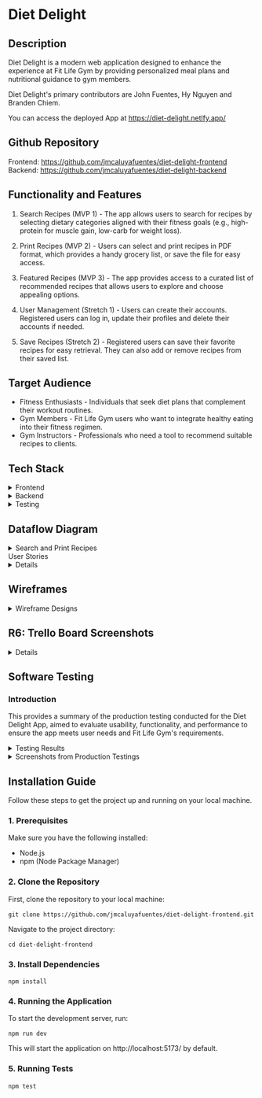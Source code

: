 # Diet Delight

## Description

Diet Delight is a modern web application designed to enhance the experience at Fit Life Gym by providing personalized meal plans and nutritional guidance to gym members. 

Diet Delight's primary contributors are John Fuentes, Hy Nguyen and Branden Chiem.

You can access the deployed App at https://diet-delight.netlfy.app/ 

## Github Repository

Frontend: https://github.com/jmcaluyafuentes/diet-delight-frontend  
Backend: https://github.com/jmcaluyafuentes/diet-delight-backend

## Functionality and Features

1. Search Recipes (MVP 1) - The app allows users to search for recipes by selecting dietary categories aligned with their fitness goals (e.g., high-protein for muscle gain, low-carb for weight loss).

2. Print Recipes (MVP 2) - Users can select and print recipes in PDF format, which provides a handy grocery list, or save the file for easy access.

3. Featured Recipes (MVP 3) - The app provides access to a curated list of recommended recipes that allows users to explore and choose appealing options.

4. User Management (Stretch 1) - Users can create their accounts. Registered users can log in, update their profiles and delete their accounts if needed.

5. Save Recipes (Stretch 2) - Registered users can save their favorite recipes for easy retrieval. They can also add or remove recipes from their saved list.

## Target Audience

- Fitness Enthusiasts - Individuals that seek diet plans that complement their workout routines.
- Gym Members - Fit Life Gym users who want to integrate healthy eating into their fitness regimen.
- Gym Instructors - Professionals who need a tool to recommend suitable recipes to clients.

## Tech Stack
<details>
 <summary>Frontend</summary>
### Frontend:
- HTML - The foundational markup language used to structure content on the web. HTML (HyperText Markup Language) defines elements such as headings, paragraphs, links, and other components that form the content of web pages.

- Vite - A modern build tool that offers a fast development server and optimized builds for production. Vite is designed to work seamlessly with JavaScript frameworks and libraries, such as React. It provides features like hot module replacement (HMR) and efficient bundling.

- @vitejs/plugin-react-swc - A Vite plugin that integrates the SWC compiler for React. It offers a faster alternative to Babel for transpiling React code, it improves build performance and reducing compile times.

- React.js - A popular JavaScript library developed by Facebook for building user interfaces. React allows developers to create reusable UI components and manage the state and lifecycle of these components efficiently. It uses a virtual DOM to optimize rendering and improve performance.

- React-DOM - A package that provides DOM-specific methods for React, allowing React to interact with the DOM. It works alongside React to render React components to the web page and manage updates.

- React-Router-Dom - A library for handling routing in React applications. It enables navigation between different views or pages in a single-page application (SPA) without reloading the entire page. It provides components like `<BrowserRouter>`, `<Route>`, and `<Link>` to manage routing and navigation.

- Bulma - A CSS framework based on Flexbox that helps in designing responsive and modern user interfaces. Bulma provides a set of ready-to-use CSS classes for layout, forms, buttons, and other UI components, making it easier to create aesthetically pleasing designs without writing extensive custom CSS.

- Netlify - A platform for deploying and hosting static sites and serverless functions. Netlify integrates with Git repositories to provide continuous deployment, automated builds, and easy management of frontend assets. It also offers features like form handling and serverless functions.
</details>
<details>
 <summary>Backend</summary>
### Backend:
- Node.js - A JavaScript runtime for server-side development that enables the use of JavaScript for backend applications with a non-blocking, event-driven architecture.

- Express.js - A lightweight web framework for Node.js that simplifies API and web application development with features like routing and middleware support.

- Mongoose - An ODM (Object Data Modeling) library for MongoDB that provides a schema-based solution for data modeling and management, simplifying database interactions.

- Render - A cloud platform for deploying and managing web applications, offering features like automatic deployments, scaling, and monitoring.

### Database:

- MongoDB Atlas - A cloud-based NoSQL database service for scalable and flexible data storage, used to manage recipe information.

### API Integration:

- Edamam API - An API service provider that offers extensive recipe and nutritional data, which enables integration of diverse recipe information into the application.
</details>
<details>
 <summary>Testing</summary>
### Testing:
### Frontend test libraries
 
- Vitest - A fast unit test framework designed to work with Vite. It provides a testing environment similar to Jest but optimized for Vite’s ecosystem.

- @testing-library/react - A testing library for React that encourages testing components in a way that simulates user interactions. It helps ensure that components work as expected from a user’s perspective.

- @testing-library/jest-dom - Provides custom matchers for Jest to test DOM nodes. It extends Jest’s default matchers with additional assertions for testing DOM elements, such as `toBeInTheDocument()`.

- @testing-library/user-event - A library for simulating user interactions in tests. It provides methods to simulate events like clicks, typing, and more, helping to test how components respond to user actions.

- @types/react-dom - TypeScript type definitions for React-DOM. It provides types for React-DOM methods and properties, improving type safety in React applications.

- jsdom - A JavaScript implementation of the DOM and HTML standards. It allows running tests that require a DOM environment, such as those using React, in a Node.js environment.

## Backend test libraries

- Jest - Provides a powerful and flexible framework for running tests and assertions in Node.js applications. It supports a wide range of testing scenarios and is highly configurable.

- Supertest - Used for testing HTTP endpoints, making it easier to verify that your backend API is functioning correctly and returning the expected results.

### Version Control and Collaboration:

- Git - A version control system that tracks code changes and manage project history.

- GitHub - A platform that host repositories, facilitates collaboration, and performs code reviews.

### Design and Project Management:

- Figma - A tool used to design user interfaces and creates interactive prototypes.

- Trello - A project management tool used to organize tasks, tracks progress, and collaborates with team members.
</details>
</details>  

## Dataflow Diagram
<details>
 <summary>Search and Print Recipes</summary>
### Search and Print Recipes (MVP 1 and 2)

![Epic 1 and 2 dataflow](docs/Epic1&2.png)

### Featured Recipes (MVP 3)

![Epic 3 dataflow](docs/Epic3.png)

## R3: Application Architecture Diagram

![Application Architecture Diagram](./docs/architechture.png)

The frontend of the application renders the user interface and handles user interactions. Users can search for recipes, view detailed recipe information and select recipes to print. The frontend sends HTTP requests to the backend server to process user requests and retrieves the data.

The backend communicates with the Edamam API to fetch recipe data when users search for recipes. The API request includes parameters such as dietary categories and the response is processed by the backend before being sent to the front-end.

The backend temporarily saves recipe data retrieved from the third-party Edamam API in the database. This approach is useful to allow for quick access without repeatedly querying the external API. To comply with Edamam’s policy against permanent storage of recipe data, we use MongoDB’s Time-To-Live (TTL) feature to automatically delete the data after 10 minutes.

![Database TTL](docs/Database-TTL-min.png)
</details>
<summary>User Stories</summary>
<details>

### Dietary Category Search

* As a user, I want to be able to search for dietary categories (e.g., high-protein, low-carb) based on my fitness goals, so that I can find recipes and meal plans that align with my objectives.

* As a user, I want the search results to be personalized to my fitness goals and dietary preferences, so that I can easily find the most relevant information.

### Recipe Details

* As a user, I want to be able to view detailed information about each recipe, such as the nutrition information and recommended portion sizes, so that I can make informed decisions about my dietary choices.

* As a user, I want the recipe details to be presented in a clear and easy-to-understand format, so that I can quickly grasp the key information.

### Print to PDF

* As a user, I want to be able to select recipes and print them in PDF format, so that I can have a convenient, offline version for grocery shopping and meal preparation.

* As a user, I want the printed PDF to include a handy grocery list, so that I can easily shop for all the ingredients I need.

* As a user, I want the option to save the PDF file of recipes for easy access later, so that I can refer to it without needing an internet connection.

### Mobile Accessibility

* As a user, I want the application to be optimized for mobile devices, so that I can access the features and content on the go.

* As a user, I want the experience for mobile devices to be intuitive, so that I can easily navigate the application and find the information I need quickly.
</details>

## Wireframes
<details>
<summary>Wireframe Designs</summary>

### Homepage

![Home Page](docs/1_Home_Page.png)

### Dietary  Selection

![Dietary Selection](docs/2_Dietary_Selection.png)

### Recipe Preview

![Recipe Preview](docs/3_Previews_Page.png)

### Recipe Details

![Recipe Details](docs/4_Show_Recipe.png)

### Recipes PDF Preview (Print Page)

![Recipes PDF](docs/5._Print_Recipes.png)
</details>

## R6: Trello Board Screenshots
<details>

Our team used Trello to manage our tasks due to its good visual, straightforward and user-friendly components.

Link to our Trello board --> https://trello.com/b/K1DuOj8t/diet-delight-web-app

![Trello board](./docs/trelloboard.png)

### 14/08/2024 - Planning Stage Tasks

During the planning stage, we created a Trello board to organize and manage our tasks effectively. The board outlines the key tasks needed to develop the Diet Delight app, including feature development, bug fixing, and UI/UX improvements.

![Trello board](./docs/trello-plan1-min.png)
![Trello board](./docs/trello-plan2-min.png)  

### Implementation Stage

During the implementation stage, our team focused on turning the initial plans into a functional application. We used Trello to track our progress, manage tasks, and adapt to any challenges that arose.

### 19/8/24
![Trello board ](./docs/trello-19-8-24-min.png)

### 20/8/24
![Trello board ](./docs/trello-20-8-24-min.png)

### 21/8/24
![Trello board ](./docs/trello-21-8-24-min.png)

### 22/8/24
![Trello board ](./docs/trello-22-8-24-min.png)

### 23/8/24
![Trello board ](./docs/trello-23-8-24-min.png)

### 24/8/24
![Trello board ](./docs/trello-24-8-24-min.png)

### 25/8/24
![Trello board ](./docs/trello-25-8-24-min.png)

### 26/8/24
![Trello board ](./docs/trello-26-8-24-min.png)

### 27/8/24
![Trello board ](./docs/trello-27-8-24-min.png)

### 28/8/24
![Trello board ](./docs/trello-28-8-24-min.png)

### 29/8/24
![Trello board ](./docs/trello-29-8-24-min.png)

### 30/8/24
![Trello board ](./docs/trello-30-8-24-min.png)

### 31/8/24
![Trello board ](./docs/trello-31-8-24-min.png)

### 1/9/24
![Trello board ](./docs/trello-1-9-24-min.png)
</details>

## Software Testing

### Introduction

This provides a summary of the production testing conducted for the Diet Delight App, aimed to evaluate usability, functionality, and performance to ensure the app meets user needs and Fit Life Gym's requirements.

<details>
 <summary>Testing Results</summary>

### Testing Results

### 1. Dietary Category Search

- Objective: Ensure users can search for recipes based on dietary categories.
- Result: Partially Passed
- Issues: The Render cloud server experienced a spin-down due to inactivity after a few minutes, causing delays in retrieving search results.
- Action: Manually access the Render cloud server shortly before testing sessions to ensure it is "spinned up" and ready to handle user requests.

### 2. Recipe Details View

- Objective: Verify clarity and comprehensiveness of recipe details.
- Result: Passed
- Issues: None
- Action: No action required
- Note: Cooking instructions are not provided directly by Edamam due to copyright restrictions. Instead, we include a link to the original recipe source where users can access the complete cooking instructions.

### 3. Recipe Printing in PDF Format

- Objective: Test PDF printing functionality.
- Result: Passed
- Issues: None
- Action: No action required
- Note: The PDF file was successfully generated and downloaded. The printed document includes the recipe details and a handy grocery list.

### 4. Featured Recipes

- Objective: Ensure users can access and view featured recipes.
- Result: Passed
- Issues: None
- Action: No action required
- Note: Featured recipes were displayed correctly, with links leading to full recipe details. The feature is functioning as intended, providing users with a curated list of recommended recipes. The recipes shuffle randomly at set time intervals, and the shuffling stops if the user adds a recipe to their print list.

### 5. Mobile Accessibility

- Objective: Ensure app usability on mobile devices.
- Result: Passed with Minor Issues
- Issues: Small touch targets leading to navigation difficulties.
- Action: Increase touch target size for improved usability.

## Client Feedback

- Positive feedback on app functionality and design.
- Suggestions for additional dietary categories and custom meal planning features.

## Summary of Findings

- Successes: Core features like recipe search and PDF printing performed well.
- Areas for Improvement: Performance optimization and mobile usability enhancements are needed.
- Next Steps: Implement performance improvements, refine the UI for mobile, and develop the strech features for user and recipe management.

## Conclusion

The Diet Delight App meets core objectives but requires optimization for enhanced user experience, especially on mobile devices. The development team will focus on performance improvements and expanding the app’s features in future updates.
</details>
<details>
 <summary>Screenshots from Production Testings</summary>
## Screenshots from Production Testing
### Landing page (Home)

![App](./docs/app-1-landing-page-min.png)

The main landing page of the Diet Delight app, showcasing the initial user interface and navigation options.

### Dietary Selection page

![App](./docs/app-2-dietary-selection-page-min.png)

The page where users select their dietary preferences to customize their recipe search.

### Show Recipes page

![App](./docs/app-3-show-recipes-page-min.png)

Displays the list of recipes based on user-selected dietary categories, including options to view details and add recipes to print.

### Print Preview page

![App](./docs/app-4-print-preview-page-min.png)

The preview page for recipes selected for printing, allowing users to review content before generating the PDF.

### Downloaded PDF File

![App](./docs/app-5-pdf-downloaded-min.png)

The PDF file generated and downloaded from the app.

### Featured Recipes section in Home page

![App](./docs/app-6-featured-recipes-section-min.png)

The section on the home page highlighting featured recipes, with dynamic shuffling and options to view recipe details.

## Error Handling in the App

### Error Message: No Criteria Selected

![App](./docs/app-7-error-no-criteria-selected-min.png)

Displayed when the user clicks the search button without selecting any dietary criteria. This error prompts the user to specify their dietary preferences before proceeding.

### Error Message: No Recipes Found

![App](./docs/app-8-error-no-recipes-found-min.png)

Displayed when the app cannot find any recipes matching the selected criteria. This error encourages the user to modify their search criteria for better results. 
</details>

## Installation Guide

Follow these steps to get the project up and running on your local machine.

### 1. Prerequisites

Make sure you have the following installed:

- Node.js  
- npm (Node Package Manager)

### 2. Clone the Repository

First, clone the repository to your local machine:

```
git clone https://github.com/jmcaluyafuentes/diet-delight-frontend.git
```

Navigate to the project directory:

```
cd diet-delight-frontend
```

### 3. Install Dependencies

```
npm install
```

### 4. Running the Application

To start the development server, run:

```
npm run dev
```

This will start the application on http://localhost:5173/ by default.

### 5. Running Tests

```
npm test
```
